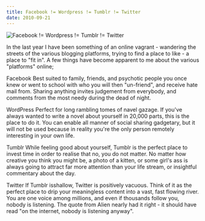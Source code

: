 ```yaml
---
title: Facebook != Wordpress != Tumblr != Twitter
date: 2010-09-21
---
```


![Facebook != Wordpress != Tumblr != Twitter](https://source.unsplash.com/Pll7AP6NFpY/1600x900)

In the last year I have been something of an online vagrant - wandering the streets of the various blogging platforms, trying to find a place to like - a place to "fit in". A few things have become apparent to me about the various "platforms" online;

Facebook Best suited to family, friends, and psychotic people you once knew or went to school with who you will then "un-friend", and receive hate mail from. Sharing anything invites judgement from everybody, and comments from the most needy during the dead of night.

WordPress Perfect for long rambling tomes of navel gazage. If you've always wanted to write a novel about yourself in 20,000 parts, this is the place to do it. You can enable all manner of social sharing gadgetary, but it will not be used because in reality you're the only person remotely interesting in your own life.

Tumblr While feeling good about yourself, Tumblr is the perfect place to invest time in order to realise that no, you do not matter. No matter how creative you think you might be, a photo of a kitten, or some girl's ass is always going to attract far more attention than your life stream, or insightful commentary about the day.

Twitter If Tumblr isshallow, Twitter is positively vacuous. Think of it as the perfect place to drip your meaningless content into a vast, fast flowing river. You are one voice among millions, and even if thousands follow you, nobody is listening. The quote from Alien nearly had it right - it should have read "on the internet, nobody is listening anyway".